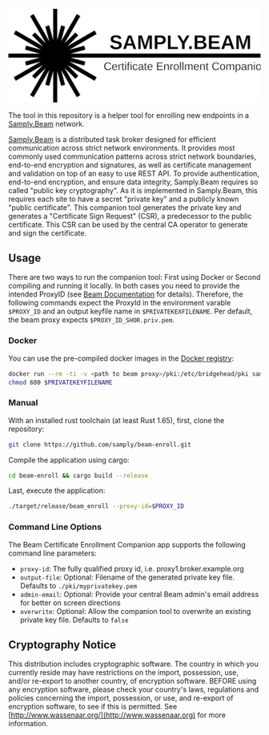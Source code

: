 ![Logo](./doc/Logo.svg) <!-- TODO: New Logo -->

The tool in this repository is a helper tool for enrolling new endpoints in a [Samply.Beam](https://github.com/samply/beam) network.

[Samply.Beam](https://github.com/samply/beam) is a distributed task broker designed for efficient communication across strict network environments. It provides most commonly used communication patterns across strict network boundaries, end-to-end encryption and signatures, as well as certificate management and validation on top of an easy to use REST API.
To provide authentication, end-to-end encryption, and ensure data integrity, Samply.Beam requires so called "public key cryptography". As it is implemented in Samply.Beam, this requires each site to have a secret "private key" and a publicly known "public certificate". This companion tool generates the private key and generates a "Certificate Sign Request" (CSR), a predecessor to the public certificate. This CSR can be used by the central CA operator to generate and sign the certificate.

## Usage

There are two ways to run the companion tool: First using Docker or Second compiling and running it locally. In both cases you need to provide the intended ProxyID (see [Beam Documentation]() for details). Therefore, the following commands expect the ProxyId in the environment varable `$PROXY_ID` and an output keyfile name in `$PRIVATEKEXFILENAME`. Per default, the beam proxy expects `$PROXY_ID_SHOR.priv.pem`.

### Docker

You can use the pre-compiled docker images in the [Docker registry](https://hub.docker.com/r/samply/beam-enroll):

```bash
docker run --rm -ti -v <path to beam proxy>/pki:/etc/bridgehead/pki samply/beam-enroll:latest --output-file $PRIVATEKEYFILENAME --proxy-id $PROXY_ID
chmod 600 $PRIVATEKEYFILENAME
```

### Manual

With an installed rust toolchain (at least Rust 1.65), first, clone the repository:

```bash
git clone https://github.com/samply/beam-enroll.git
```

Compile the application using cargo:

```bash
cd beam-enroll && cargo build --release
```

Last, execute the application:

```bash
./target/release/beam_enroll --proxy-id=$PROXY_ID
```

### Command Line Options

The Beam Certificate Enrollment Companion app supports the following command line parameters:

* `proxy-id`: The fully qualified proxy id, i.e. proxy1.broker.example.org
* `output-file`: Optional: Filename of the generated private key file. Defaults to `./pki/myprivatekey.pem`
* `admin-email`: Optional: Provide your central Beam admin's email address for better on screen directions
* `overwrite`: Optional: Allow the companion tool to overwrite an existing private key file. Defaults to `false`

## Cryptography Notice

This distribution includes cryptographic software. The country in which you currently reside may have restrictions on the import, possession, use, and/or re-export to another country, of encryption software. BEFORE using any encryption software, please check your country's laws, regulations and policies concerning the import, possession, or use, and re-export of encryption software, to see if this is permitted. See [http://www.wassenaar.org/](http://www.wassenaar.org) for more information.
